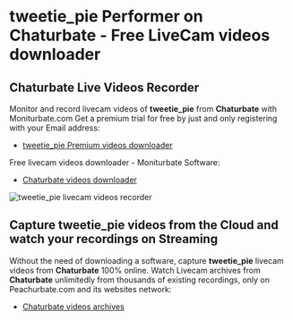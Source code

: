 # tweetie_pie Performer on Chaturbate - Free LiveCam videos downloader

## Chaturbate Live Videos Recorder

Monitor and record livecam videos of **tweetie_pie** from **Chaturbate** with Moniturbate.com
Get a premium trial for free by just and only registering with your Email address:
* [tweetie_pie Premium videos downloader](https://moniturbate.com/request-demo-licence-key.html)

Free livecam videos downloader - Moniturbate Software:
* [Chaturbate videos downloader](https://moniturbate.com/moniturbate-download-software.html)

![tweetie_pie livecam videos recorder](https://peachurnet.com/templates/moniturbate-software.png)


## Capture tweetie_pie videos from the Cloud and watch your recordings on Streaming

Without the need of downloading a software, capture **tweetie_pie** livecam videos from **Chaturbate** 100% online.
Watch Livecam archives from **Chaturbate** unlimitedly from thousands of existing recordings, only on Peachurbate.com and its websites network:
* [Chaturbate videos archives](https://peachurnet.com/)